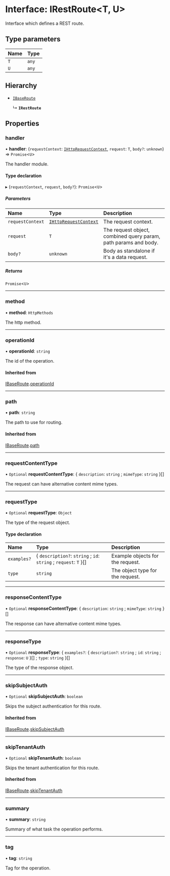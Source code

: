 # Interface: IRestRoute\<T, U\>

Interface which defines a REST route.

## Type parameters

| Name | Type |
| :------ | :------ |
| `T` | `any` |
| `U` | `any` |

## Hierarchy

- [`IBaseRoute`](IBaseRoute.md)

  ↳ **`IRestRoute`**

## Properties

### handler

• **handler**: (`requestContext`: [`IHttpRequestContext`](IHttpRequestContext.md), `request`: `T`, `body?`: `unknown`) => `Promise`\<`U`\>

The handler module.

#### Type declaration

▸ (`requestContext`, `request`, `body?`): `Promise`\<`U`\>

##### Parameters

| Name | Type | Description |
| :------ | :------ | :------ |
| `requestContext` | [`IHttpRequestContext`](IHttpRequestContext.md) | The request context. |
| `request` | `T` | The request object, combined query param, path params and body. |
| `body?` | `unknown` | Body as standalone if it's a data request. |

##### Returns

`Promise`\<`U`\>

___

### method

• **method**: `HttpMethods`

The http method.

___

### operationId

• **operationId**: `string`

The id of the operation.

#### Inherited from

[IBaseRoute](IBaseRoute.md).[operationId](IBaseRoute.md#operationid)

___

### path

• **path**: `string`

The path to use for routing.

#### Inherited from

[IBaseRoute](IBaseRoute.md).[path](IBaseRoute.md#path)

___

### requestContentType

• `Optional` **requestContentType**: \{ `description`: `string` ; `mimeType`: `string`  }[]

The request can have alternative content mime types.

___

### requestType

• `Optional` **requestType**: `Object`

The type of the request object.

#### Type declaration

| Name | Type | Description |
| :------ | :------ | :------ |
| `examples?` | \{ `description?`: `string` ; `id`: `string` ; `request`: `T`  }[] | Example objects for the request. |
| `type` | `string` | The object type for the request. |

___

### responseContentType

• `Optional` **responseContentType**: \{ `description`: `string` ; `mimeType`: `string`  }[]

The response can have alternative content mime types.

___

### responseType

• `Optional` **responseType**: \{ `examples?`: \{ `description?`: `string` ; `id`: `string` ; `response`: `U`  }[] ; `type`: `string`  }[]

The type of the response object.

___

### skipSubjectAuth

• `Optional` **skipSubjectAuth**: `boolean`

Skips the subject authentication for this route.

#### Inherited from

[IBaseRoute](IBaseRoute.md).[skipSubjectAuth](IBaseRoute.md#skipsubjectauth)

___

### skipTenantAuth

• `Optional` **skipTenantAuth**: `boolean`

Skips the tenant authentication for this route.

#### Inherited from

[IBaseRoute](IBaseRoute.md).[skipTenantAuth](IBaseRoute.md#skiptenantauth)

___

### summary

• **summary**: `string`

Summary of what task the operation performs.

___

### tag

• **tag**: `string`

Tag for the operation.
